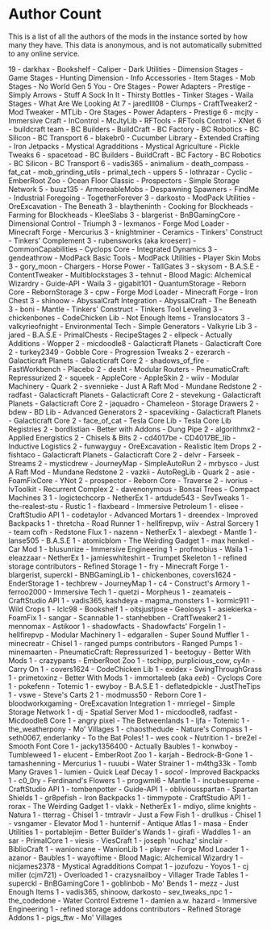 # Author Count

This is a list of all the authors of the mods in the instance sorted by how many
they have. This data is anonymous, and is not automatically submitted to any
online service.

19 - darkhax
     - Bookshelf
     - Caliper
     - Dark Utilities
     - Dimension Stages
     - Game Stages
     - Hunting Dimension
     - Info Accessories
     - Item Stages
     - Mob Stages
     - No World Gen 5 You
     - Ore Stages
     - Power Adapters
     - Prestige
     - Simply Arrows
     - Stuff A Sock In It
     - Thirsty Bottles
     - Tinker Stages
     - Waila Stages
     - What Are We Looking At
7 - jaredlll08
     - Clumps
     - CraftTweaker2
     - Mod Tweaker
     - MTLib
     - Ore Stages
     - Power Adapters
     - Prestige
6 - mcjty
     - Immersive Craft
     - InControl
     - McJtyLib
     - RFTools
     - RFTools Control
     - XNet
6 - buildcraft team
     - BC Builders
     - BuildCraft
     - BC Factory
     - BC Robotics
     - BC Silicon
     - BC Transport
6 - blakebr0
     - Cucumber Library
     - Extended Crafting
     - Iron Jetpacks
     - Mystical Agradditions
     - Mystical Agriculture
     - Pickle Tweaks
6 - spacetoad
     - BC Builders
     - BuildCraft
     - BC Factory
     - BC Robotics
     - BC Silicon
     - BC Transport
6 - vadis365
     - animalium
     - death_compass
     - fat_cat
     - mob_grinding_utils
     - primal_tech
     - uppers
5 - lothrazar
     - Cyclic
     - EmberRoot Zoo
     - Ocean Floor Classic
     - Prospectors
     - Simple Storage Network
5 - buuz135
     - ArmoreableMobs
     - Despawning Spawners
     - FindMe
     - Industrial Foregoing
     - TogetherForever
3 - darkosto
     - ModPack Utilities
     - OreExcavation
     - The Beneath
3 - blaytheninth
     - Cooking for Blockheads
     - Farming for Blockheads
     - KleeSlabs
3 - blargerist
     - BnBGamingCore
     - Dimensional Control
     - Triumph
3 - lexmanos
     - Forge Mod Loader
     - Minecraft Forge
     - Mercurius
3 - knightminer
     - Ceramics
     - Tinkers' Construct
     - Tinkers' Complement
3 - rubensworks (aka kroeserr)
     - CommonCapabilities
     - Cyclops Core
     - Integrated Dynamics
3 - gendeathrow
     - ModPack Basic Tools
     - ModPack Utilities
     - Player Skin Mobs
3 - gory_moon
     - Chargers
     - Horse Power
     - TallGates
3 - skysom
     - B.A.S.E
     - ContentTweaker
     - Multiblockstages
3 - tehnut
     - Blood Magic: Alchemical Wizardry
     - Guide-API
     - Waila
3 - gigabit101
     - QuantumStorage
     - Reborn Core
     - RebornStorage
3 - cpw
     - Forge Mod Loader
     - Minecraft Forge
     - Iron Chest
3 - shinoow
     - AbyssalCraft Integration
     - AbyssalCraft
     - The Beneath
3 - boni
     - Mantle
     - Tinkers' Construct
     - Tinkers Tool Leveling
3 - chickenbones
     - CodeChicken Lib
     - Not Enough Items
     - Translocators
3 - valkyrieofnight
     - Environmental Tech
     - Simple Generators
     - Valkyrie Lib
3 - jared
     - B.A.S.E
     - PrimalChests
     - RecipeStages
2 - ellpeck
     - Actually Additions
     - Wopper
2 - micdoodle8
     - Galacticraft Planets
     - Galacticraft Core
2 - turkey2349
     - Gobble Core
     - Progression Tweaks
2 - ezerarch
     - Galacticraft Planets
     - Galacticraft Core
2 - shadows_of_fire
     - FastWorkbench
     - Placebo
2 - desht
     - Modular Routers
     - PneumaticCraft: Repressurized
2 - squeek
     - AppleCore
     - AppleSkin
2 - wiiv
     - Modular Machinery
     - Quark
2 - svennieke
     - Just A Raft Mod
     - Mundane Redstone
2 - radfast
     - Galacticraft Planets
     - Galacticraft Core
2 - stevekung
     - Galacticraft Planets
     - Galacticraft Core
2 - jaquadro
     - Chameleon
     - Storage Drawers
2 - bdew
     - BD Lib
     - Advanced Generators
2 - spaceviking
     - Galacticraft Planets
     - Galacticraft Core
2 - face_of_cat
     - Tesla Core Lib
     - Tesla Core Lib Registries
2 - bordlistian
     - Better with Addons
     - Dung Pipe
2 - algorithmx2
     - Applied Energistics 2
     - Chisels & Bits
2 - cd4017be
     - CD4017BE_lib
     - Inductive Logistics
2 - funwayguy
     - OreExcavation
     - Realistic Item Drops
2 - fishtaco
     - Galacticraft Planets
     - Galacticraft Core
2 - delvr
     - Farseek
     - Streams
2 - mysticdrew
     - JourneyMap
     - SimpleAutoRun
2 - mrbysco
     - Just A Raft Mod
     - Mundane Redstone
2 - vazkii
     - AutoRegLib
     - Quark
2 - asie
     - FoamFixCore
     - YNot
2 - prospector
     - Reborn Core
     - Traverse
2 - ivorius
     - IvToolkit
     - Recurrent Complex
2 - davenonymous
     - Bonsai Trees
     - Compact Machines 3
1 - logictechcorp
     - NetherEx
1 - artdude543
     - SevTweaks
1 - the-realest-stu
     - Rustic
1 - flaxbeard
     - Immersive Petroleum
1 - elisee
     - CraftStudio API
1 - codetaylor
     - Advanced Mortars
1 - dreendex
     - Improved Backpacks
1 - thretcha
     - Road Runner
1 - hellfirepvp, wiiv
     - Astral Sorcery
1 - team cofh
     - Redstone Flux
1 - nazenn
     - NetherEx
1 - alexbegt
     - Mantle
1 - lanse505
     - B.A.S.E
1 - atomicblom
     - The Weirding Gadget
1 - max henkel
     - Car Mod
1 - blusunrize
     - Immersive Engineering
1 - profmobius
     - Waila
1 - eleazzaar
     - NetherEx
1 - jamieswhiteshirt
     - Trumpet Skeleton
1 - refined storage contributors
     - Refined Storage
1 - fry
     - Minecraft Forge
1 - blargerist, superckl
     - BNBGamingLib
1 - chickenbones, covers1624
     - EnderStorage
1 - techbrew
     - JourneyMap
1 - c4
     - Construct's Armory
1 - ferroo2000
     - Immersive Tech
1 - quetzi
     - Morpheus
1 - zeamateis
     - CraftStudio API
1 - vadis365, kashdeya
     - magma_monsters
1 - kormic911
     - Wild Crops
1 - lclc98
     - Bookshelf
1 - oitsjustjose
     - Geolosys
1 - asiekierka
     - FoamFix
1 - sangar
     - Scannable
1 - stanhebben
     - CraftTweaker2
1 - mennomax
     - Astikoor
1 - shadowfacts
     - Shadowfacts' Forgelin
1 - hellfirepvp
     - Modular Machinery
1 - edgarallen
     - Super Sound Muffler
1 - minecreatr
     - Chisel
1 - ranged pumps contributors
     - Ranged Pumps
1 - minemaarten
     - PneumaticCraft: Repressurized
1 - beetoguy
     - Better With Mods
1 - crazypants
     - EmberRoot Zoo
1 - tschipp, purplicious_cow, cy4n
     - Carry On
1 - covers1624
     - CodeChicken Lib
1 - exidex
     - SwingThroughGrass
1 - primetoxinz
     - Better With Mods
1 - immortaleeb (aka _eeb_)
     - Cyclops Core
1 - pokefenn
     - Totemic
1 - ewyboy
     - B.A.S.E
1 - deflatedpickle
     - JustTheTips
1 - vswe
     - Steve's Carts 2
1 - modmuss50
     - Reborn Core
1 - bloodworkxgaming
     - OreExcavation Integration
1 - mrriegel
     - Simple Storage Network
1 - dj
     - Spatial Server Mod
1 - micdoodle8, radfast
     - Micdoodle8 Core
1 - angry pixel
     - The Betweenlands
1 - ljfa
     - Totemic
1 - the_weatherpony
     - Mo' Villages
1 - chaosthedude
     - Nature's Compass
1 - seth0067, enderlanky
     - To the Bat Poles!
1 - wes cook
     - Nutrition
1 - bre2el
     - Smooth Font Core
1 - jacky1356400
     - Actually Baubles
1 - konwboy
     - Tumbleweed
1 - elucent
     - EmberRoot Zoo
1 - karjah
     - Bedrock-B-Gone
1 - tamashenning
     - Mercurius
1 - ruuubi
     - Water Strainer
1 - m4thg33k
     - Tomb Many Graves
1 - lumien
     - Quick Leaf Decay
1 - _socol_
     - Improved Backpacks
1 - c0_0ry
     - Ferdinand's Flowers
1 - progwml6
     - Mantle
1 - incubesupreme
     - CraftStudio API
1 - tombenpotter
     - Guide-API
1 - obliviousspartan
     - Spartan Shields
1 - gr8pefish
     - Iron Backpacks
1 - timmypote
     - CraftStudio API
1 - rorax
     - The Weirding Gadget
1 - vlakk
     - NetherEx
1 - mdiyo, slime knights
     - Natura
1 - tterrag
     - Chisel
1 - tmtravlr
     - Just a Few Fish
1 - drullkus
     - Chisel
1 - vsngamer
     - Elevator Mod
1 - hunternif
     - Antique Atlas
1 - masa
     - Ender Utilities
1 - portablejim
     - Better Builder's Wands
1 - girafi
     - Waddles
1 - an sar
     - PrimalCore
1 - viesis
     - ViesCraft
1 - joseph 'nuchaz' sinclair
     - BiblioCraft
1 - wanioncane
     - WanionLib
1 - player
     - Forge Mod Loader
1 - azanor
     - Baubles
1 - wayoftime
     - Blood Magic: Alchemical Wizardry
1 - nicjames2378
     - Mystical Agradditions Compat
1 - jozufozu
     - Yoyos
1 - cj miller (cjm721)
     - Overloaded
1 - crazysnailboy
     - Villager Trade Tables
1 - superckl
     - BnBGamingCore
1 - goblinbob
     - Mo' Bends
1 - mezz
     - Just Enough Items
1 - vadis365, shinoow, darkosto
     - sev_tweaks_npc
1 - the_codedone
     - Water Control Extreme
1 - damien a.w. hazard
     - Immersive Engineering
1 - refined storage addons contributors
     - Refined Storage Addons
1 - pigs_ftw
     - Mo' Villages
